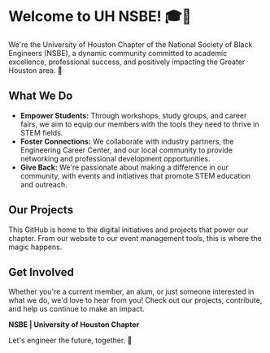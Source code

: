 # Welcome to UH NSBE! 🎓🤖

We're the University of Houston Chapter of the National Society of Black Engineers (NSBE), a dynamic community committed to academic excellence, professional success, and positively impacting the Greater Houston area. 🌟

## What We Do
- **Empower Students:** Through workshops, study groups, and career fairs, we aim to equip our members with the tools they need to thrive in STEM fields.
- **Foster Connections:** We collaborate with industry partners, the Engineering Career Center, and our local community to provide networking and professional development opportunities.
- **Give Back:** We're passionate about making a difference in our community, with events and initiatives that promote STEM education and outreach.

## Our Projects
This GitHub is home to the digital initiatives and projects that power our chapter. From our website to our event management tools, this is where the magic happens.

## Get Involved
Whether you're a current member, an alum, or just someone interested in what we do, we'd love to hear from you! Check out our projects, contribute, and help us continue to make an impact.

**NSBE | University of Houston Chapter**

Let's engineer the future, together. 🚀
